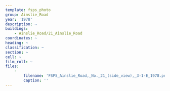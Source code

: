 ```yaml
---
template: fsps_photo
group: Ainslie_Road
year: '1978'
description: ~
buildings:
    - Ainslie_Road/21_Ainslie_Road
coordinates: ~
heading: ~
classification: ~
section: ~
cell: ~
film_roll: ~
files:
    -
        filename: 'FSPS_Ainslie_Road,_No._21_(side_view),_3-1-E_1978.png'
        caption: ''
---
```

